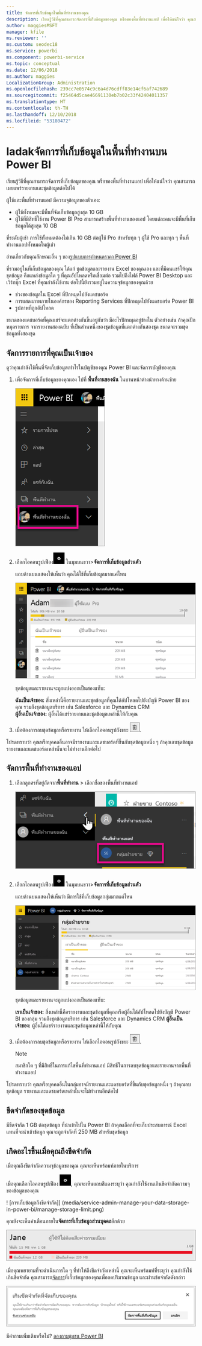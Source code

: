 ```yaml
---
title: จัดการที่เก็บข้อมูลในพื้นที่ทำงานของคุณ
description: เรียนรู้วิธีที่คุณสามารถจัดการที่เก็บข้อมูลของคุณ หรือของพื้นที่ทำงานแอป เพื่อให้แน่ใจว่า คุณสามารถเผยแพร่รายงานและชุดข้อมูลต่อไปได้
author: maggiesMSFT
manager: kfile
ms.reviewer: ''
ms.custom: seodec18
ms.service: powerbi
ms.component: powerbi-service
ms.topic: conceptual
ms.date: 12/06/2018
ms.author: maggies
LocalizationGroup: Administration
ms.openlocfilehash: 239cc7e0574c9c6a4d76cdff83e14cf6af742689
ms.sourcegitcommit: f25464d5cae46691130eb7b02c33f42404011357
ms.translationtype: HT
ms.contentlocale: th-TH
ms.lasthandoff: 12/10/2018
ms.locfileid: "53180472"
---
```

# <a name="manage-data-storage-in-power-bi-workspaces"></a>ladakจัดการที่เก็บข้อมูลในพื้นที่ทำงานบน Power BI

เรียนรู้วิธีที่คุณสามารถจัดการที่เก็บข้อมูลของคุณ หรือของพื้นที่ทำงานแอป เพื่อให้แน่ใจว่า คุณสามารถเผยแพร่รายงานและชุดข้อมูลต่อไปได้

ผู้ใช้และพื้นที่ทำงานแอป มีความจุข้อมูลของตัวเอง:

* ผู้ใช้ทั้งหมดจะมีพื้นที่จัดเก็บข้อมูลสูงสุด 10 GB
* ผู้ใช้ที่มีสิทธิ์ใช้งาน Power BI Pro สามารถสร้างพื้นที่ทำงานของแอป โดยแต่ละคนจะมีพื้นที่เก็บข้อมูลได้สูงสุด 10 GB

ที่ระดับผู้เช่า การใช้ทั้งหมดต้องไม่เกิน 10 GB ต่อผู้ใช้ Pro สำหรับทุก ๆ ผู้ใช้ Pro และทุก ๆ พื้นที่ทำงานแอปทั้งหมดในผู้เช่า

อ่านเกี่ยวกับคุณลักษณะอื่น ๆ ของ[รูปแบบการกำหนดราคา Power BI](https://powerbi.microsoft.com/pricing)

ที่รวมอยู่ในที่เก็บข้อมูลของคุณ ได้แก่ ชุดข้อมูลและรายงาน Excel ของคุณเอง และที่มีคนแชร์ให้คุณ ชุดข้อมูล คือแหล่งข้อมูลใด ๆ ที่คุณอัปโหลดหรือเชื่อมต่อ รวมไปถึงไฟล์ Power BI Desktop และเวิร์กบุ๊ก Excel ที่คุณกำลังใช้งาน ต่อไปนี้ยังรวมอยู่ในความจุข้อมูลของคุณด้วย

* ช่วงของข้อมูลใน Excel ที่ปักหมุดไปยังแดชบอร์ด
* การแสดงภาพภายในองค์กรของ Reporting Services ที่ปักหมุดไปยังแดชบอร์ด Power BI
* รูปภาพที่ถูกอัปโหลด

ขนาดของแดชบอร์ดที่คุณแชร์จะแตกต่างกันขึ้นอยู่กับว่า มีอะไรปักหมุดอยู่ข้างใน ตัวอย่างเช่น ถ้าคุณปักหมุดรายการ จากรายงานสองฉบับ ที่เป็นส่วนหนึ่งของชุดข้อมูลที่แตกต่างกันสองชุด ขนาดจะรวมชุดข้อมูลทั้งสองชุด

<a name="manage"/>

## <a name="manage-items-owned-by-you"></a>จัดการรายการที่คุณเป็นเจ้าของ
ดูว่าคุณกำลังใช้พื้นที่จัดเก็บข้อมูลเท่าไรในบัญชีของคุณ Power BI และจัดการบัญชีของคุณ

1. เพื่อจัดการที่เก็บข้อมูลของคุณเอง ไปที่ **พื้นที่งานของฉัน** ในบานหน้าต่างนำทางด้านซ้าย
   
    ![พื้นที่ทำงานของฉัน](media/service-admin-manage-your-data-storage-in-power-bi/pbi_myworkspace.png)
2. เลือกไอคอนรูปเฟือง![ไอคอนรูปเฟือง](media/service-admin-manage-your-data-storage-in-power-bi/pbi_gearicon.png) ในมุมบนขวา\>**จัดการที่เก็บข้อมูลส่วนตัว**
   
    แถบด้านบนแสดงให้เห็นว่า คุณได้ใช้ที่เก็บข้อมูลมากแค่ไหน
   
    ![จัดการพื้นที่เก็บข้อมูลอย่างจำกัด](media/service-admin-manage-your-data-storage-in-power-bi/pbi_persnlstorage.png)
   
    ชุดข้อมูลและรายงานจะถูกแบ่งออกเป็นสองแท็บ:
   
    **ฉันเป็นเจ้าของ:** สิ่งเหล่านี้คือรายงานและชุดข้อมูลที่คุณได้อัปโหลดไปยังบัญชี Power BI ของคุณ รวมถึงชุดข้อมูลบริการ เช่น Salesforce และ Dynamics CRM  
    **ผู้อื่นเป็นเจ้าของ:** ผู้อื่นได้แชร์รายงานและชุดข้อมูลเหล่านี้ให้กับคุณ
3. เมื่อต้องการลบชุดข้อมูลหรือรายงาน ให้เลือกไอคอนรูปถังขยะ ![ไอคอนถังขยะ](media/service-admin-manage-your-data-storage-in-power-bi/pbi_deleteicon.png).

โปรดทราบว่า คุณหรือบุคคลอื่นอาจมีรายงานและแดชบอร์ดที่ขึ้นกับชุดข้อมูลหนึ่ง ๆ ถ้าคุณลบชุดข้อมูล รายงานและแดชบอร์ดเหล่านั้นจะไม่ทำงานอีกต่อไป

## <a name="manage-your-app-workspace"></a>จัดการพื้นที่ทำงานของแอป
1. เลือกลูกศรที่อยู่ถัดจาก**พื้นที่ทำงาน** \> เลือกชื่อของพื้นที่ทำงานแอป
   
    ![เลือกแอปพื้นที่ทำงาน](media/service-admin-manage-your-data-storage-in-power-bi/pbi_groupworkspaces.png)
2. เลือกไอคอนรูปเฟือง![ไอคอนรูปเฟือง](media/service-admin-manage-your-data-storage-in-power-bi/pbi_gearicon.png) ในมุมบนขวา\>**จัดการที่เก็บข้อมูลส่วนตัว**
   
    แถบด้านบนแสดงให้เห็นว่า มีการใช้ที่เก็บข้อมูลกลุ่มมากแค่ไหน
   
    ![จัดการพื้นที่เก็บข้อมูลบนแอปพื้นที่ทำงาน](media/service-admin-manage-your-data-storage-in-power-bi/pbi_groupstorage.png)
   
    ชุดข้อมูลและรายงานจะถูกแบ่งออกเป็นสองแท็บ:
   
    **เราเป็นเจ้าของ:** สิ่งเหล่านี้คือรายงานและชุดข้อมูลที่คุณหรือผู้อื่นได้อัปโหลดไปยังบัญชี Power BI ของกลุ่ม รวมถึงชุดข้อมูลบริการ เช่น Salesforce และ Dynamics CRM
    **ผู้อื่นเป็นเจ้าของ:** ผู้อื่นได้แชร์รายงานและชุดข้อมูลเหล่านี้ให้กับคุณ
3. เมื่อต้องการลบชุดข้อมูลหรือรายงาน ให้เลือกไอคอนรูปถังขยะ ![ไอคอนถังขยะ](media/service-admin-manage-your-data-storage-in-power-bi/pbi_deleteicon.png).
   
   > [!NOTE]
   > สมาชิกใด ๆ ที่มีสิทธิ์ในการแก้ไขพื้นที่ทำงานแอป มีสิทธิ์ในการลบชุดข้อมูลและรายงานจากพื้นที่ทำงานแอป
   > 
   > 

โปรดทราบว่า คุณหรือบุคคลอื่นในกลุ่มอาจมีรายงานและแดชบอร์ดที่ขึ้นกับชุดข้อมูลหนึ่ง ๆ ถ้าคุณลบชุดข้อมูล รายงานและแดชบอร์ดเหล่านั้นจะไม่ทำงานอีกต่อไป

## <a name="dataset-limits"></a>ขีดจำกัดของชุดข้อมูล
มีขีดจำกัด 1 GB ต่อชุดข้อมูล ที่นำเข้าไปใน Power BI ถ้าคุณเลือกที่จะเก็บประสบการณ์ Excel แทนที่จะนำเข้าข้อมูล คุณจะถูกจำกัดที่ 250 MB สำหรับชุดข้อมูล

## <a name="what-happens-when-you-hit-a-limit"></a>เกิดอะไรขึ้นเมื่อคุณถึงขีดจำกัด
เมื่อคุณถึงขีดจำกัดความจุข้อมูลของคุณ คุณจะเห็นพร้อมท์ภายในบริการ 

เมื่อคุณเลือกไอคอนรูปเฟือง ![ไอคอนรูปเฟือง](media/service-admin-manage-your-data-storage-in-power-bi/pbi_gearicon.png), คุณจะเห็นแถบสีแดงระบุว่า คุณกำลังใช้งานเกินขีดจำกัดความจุของข้อมูลของคุณ

! [การเก็บข้อมูลถึงขีดจำกัด]] (media/service-admin-manage-your-data-storage-in-power-bi/manage-storage-limit.png)

คุณยังจะเห็นคำเตือนภายใน**จัดการที่เก็บข้อมูลส่วนบุคคล**อีกด้วย

 ![จัดการที่เก็บข้อมูลส่วนบุคคลเพราะถึงขีดจำกัดของที่เก็บข้อมูล](media/service-admin-manage-your-data-storage-in-power-bi/manage-storage-limit2.png)

 เมื่อคุณพยายามที่จะดำเนินการใด ๆ ที่ทำให้ถึงขีดจำกัดเหล่านี้ คุณจะเห็นพร้อมท์ที่ระบุว่า คุณกำลังใช้เกินขีดจำกัด คุณสามารถ[จัดการ](#manage)ที่เก็บข้อมูลของคุณเพื่อลดปริมาณข้อมูล และผ่านข้อจำกัดดังกล่าว

 ![เกินขีดจำกัดที่จัดเก็บของคุณ](media/service-admin-manage-your-data-storage-in-power-bi/powerbi-pro-over-limit.png)

 มีคำถามเพิ่มเติมหรือไม่? [ลองถามชุมชน Power BI](http://community.powerbi.com/)

